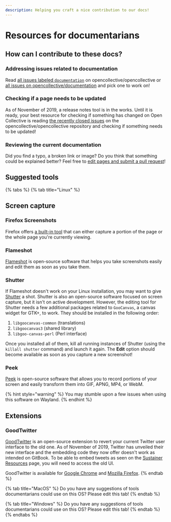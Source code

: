 ```yaml
---
description: Helping you craft a nice contribution to our docs!
---
```


# Resources for documentarians

## How can I contribute to these docs?

### Addressing issues related to documentation

Read [all issues labeled `documentation`](https://github.com/opencollective/opencollective/issues?q=is%3Aissue+is%3Aopen+label%3Adocumentation) on opencollective/opencollective or [all issues on opencollective/documentation](https://github.com/opencollective/documentation/issues) and pick one to work on!

### Checking if a page needs to be updated

As of November of 2019, a release notes tool is in the works. Until it is ready, your best resource for checking if something has changed on Open Collective is reading [the recently closed issues](https://github.com/opencollective/opencollective/issues?q=is%3Aissue+is%3Aclosed) on the opencollective/opencollective repository and checking if something needs to be updated!

### Reviewing the current documentation

Did you find a typo, a broken link or image? Do you think that something could be explained better? Feel free to [edit pages and submit a pull request](suggesting-changes.md)!

## Suggested tools

{% tabs %}
{% tab title="Linux" %}
## Screen capture

### Firefox Screenshots

Firefox offers [a built-in tool](https://support.mozilla.org/en-US/kb/firefox-screenshots) that can either capture a portion of the page or the whole page you're currently viewing.

### Flameshot

[Flameshot](https://flameshot.org/) is open-source software that helps you take screenshots easily and edit them as soon as you take them.

### Shutter

If Flameshot doesn't work on your Linux installation, you may want to give [Shutter](https://launchpad.net/shutter) a shot. Shutter is also an open-source software focused on screen capture, but it isn't on active development. However, the editing tool for Shutter needs a few additional packages related to `GooCanvas`, a canvas widget for GTK+, to work. They should be installed in the following order:

1. `libgoocanvas-common` (translations)
2. `libgoocanvas3` (shared library)
3. `libgoo-canvas-perl` (Perl interface)

Once you installed all of them, kill all running instances of Shutter (using the `killall shutter` command) and launch it again. The **Edit** option should become available as soon as you capture a new screenshot!

### Peek

[Peek](https://github.com/phw/peek) is open-source software that allows you to record portions of your screen and easily transform them into GIF, APNG, MP4, or WebM.

{% hint style="warning" %}
You may stumble upon a few issues when using this software on Wayland.
{% endhint %}

## Extensions

### GoodTwitter

[GoodTwitter](https://github.com/ZusorCode/GoodTwitter) is an open-source extension to revert your current Twitter user interface to the old one. As of November of 2019, Twitter has unveiled their new interface and the embedding code they now offer doesn't work as intended on GitBook. To be able to embed tweets as seen on the [Sustainer Resources](../../financial-contributors/organizations/sustainer-resources.md) page, you will need to access the old UI.

GoodTwitter is available for [Google Chrome](https://chrome.google.com/webstore/detail/goodtwitter/jbanhionoclikdjnjlcmefiofgjimgca) and [Mozilla Firefox](https://addons.mozilla.org/en-US/firefox/addon/goodtwitter/).
{% endtab %}

{% tab title="MacOS" %}
Do you have any suggestions of tools documentarians could use on this OS? Please edit this tab!
{% endtab %}

{% tab title="Windows" %}
Do you have any suggestions of tools documentarians could use on this OS? Please edit this tab!
{% endtab %}
{% endtabs %}
